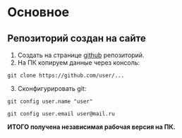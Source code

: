 # Основное
## Репозиторий создан на сайте
1. Создать на странице <a href="https://github.com">github</a> репозиторий.
2. На ПК копируем данные через консоль:
```console
git clone https://github.com/user/...
```
3. Сконфигурировать git:
```console
git config user.name "user"
```
```console
git config user.email user@mail.ru
```
**ИТОГО получена независимая рабочая версия на ПК.**